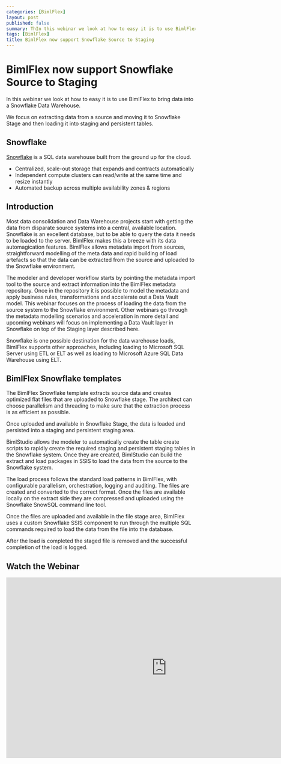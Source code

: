```yaml
---
categories: [BimlFlex]
layout: post
published: false
summary: ThIn this webinar we look at how to easy it is to use BimlFlex to bring data into a Snowflake Data Warehouse. We focus on extracting data from a source and moving it to Snowflake Stage and then loading it into staging and persistent tables.
tags: [BimlFlex]
title: BimlFlex now support Snowflake Source to Staging
---
```

# BimlFlex now support Snowflake Source to Staging

In this webinar we look at how to easy it is to use BimlFlex to bring data into a Snowflake Data Warehouse.

We focus on extracting data from a source and moving it to Snowflake Stage and then loading it into staging and persistent tables.

## Snowflake

[Snowflake](https://www.snowflake.com/) is a SQL data warehouse built from the ground up for the cloud.

* Centralized, scale-out storage that expands and contracts automatically
* Independent compute clusters can read/write at the same time and resize instantly
* Automated backup across multiple availability zones & regions

## Introduction

Most data consolidation and Data Warehouse projects start with getting the data from disparate source systems into a central, available location. Snowflake is an excellent database, but to be able to query the data it needs to be loaded to the server. BimlFlex makes this a breeze with its data automagication features. BimlFlex allows metadata import from sources, straightforward modelling of the meta data and rapid building of load artefacts so that the data can be extracted from the source and uploaded to the Snowflake environment.

The modeler and developer workflow starts by pointing the metadata import tool to the source and extract information into the BimlFlex metadata repository. Once in the repository it is possible to model the metadata and apply business rules, transformations and accelerate out a Data Vault model. This webinar focuses on the process of loading the data from the source system to the Snowflake environment. Other webinars go through the metadata modelling scenarios and acceleration in more detail and upcoming webinars will focus on implementing a Data Vault layer in Snowflake on top of the Staging layer described here.

Snowflake is one possible destination for the data warehouse loads, BimlFlex supports other approaches, including loading to Microsoft SQL Server using ETL or ELT as well as loading to Microsoft Azure SQL Data Warehouse using ELT.

## BimlFlex Snowflake templates

The BimlFlex Snowflake template extracts source data and creates optimized flat files that are uploaded to Snowflake stage. The architect can choose parallelism and threading to make sure that the extraction process is as efficient as possible.

Once uploaded and available in Snowflake Stage, the data is loaded and persisted into a staging and persistent staging area.

BimlStudio allows the modeler to automatically create the table create scripts to rapidly create the required staging and persistent staging tables in the Snowflake system. Once they are created, BimlStudio can build the extract and load packages in SSIS to load the data from the source to the Snowflake system.

The load process follows the standard load patterns in BimlFlex, with configurable parallelism, orchestration, logging and auditing. The files are created and converted to the correct format. Once the files are available locally on the extract side they are compressed and uploaded using the Snowflake SnowSQL command line tool.

Once the files are uploaded and available in the file stage area, BimlFlex uses a custom Snowflake SSIS component to run through the multiple SQL commands required to load the data from the file into the database.

After the load is completed the staged file is removed and the successful completion of the load is logged.

## Watch the Webinar

<iframe width="853" height="480" src="https://www.youtube.com/embed/9y5sGkPrfWU?rel=0&autoplay=0" frameborder="0" allow="autoplay; encrypted-media" allowfullscreen></iframe>
